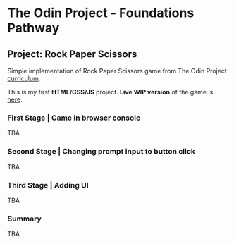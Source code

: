 # The Odin Project - Foundations Pathway
## Project: Rock Paper Scissors
Simple implementation of Rock Paper Scissors game from The Odin Project [curriculum](https://www.theodinproject.com/lessons/foundations-rock-paper-scissors).

This is my first **HTML/CSS/JS** project. **Live WIP version** of the game is [here](https://kylieyin.github.io/rock-paper-scissors/).

### First Stage | Game in browser console
TBA

### Second Stage | Changing prompt input to button click
TBA

### Third Stage | Adding UI 
TBA


### Summary
TBA
